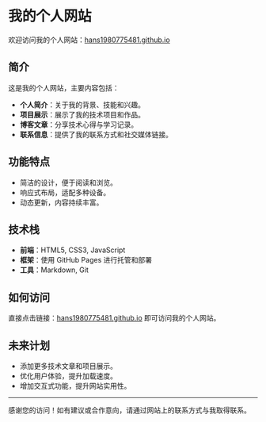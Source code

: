 # 我的个人网站

欢迎访问我的个人网站：[hans1980775481.github.io](https://hans1980775481.github.io/)

## 简介
这是我的个人网站，主要内容包括：
- **个人简介**：关于我的背景、技能和兴趣。
- **项目展示**：展示了我的技术项目和作品。
- **博客文章**：分享技术心得与学习记录。
- **联系信息**：提供了我的联系方式和社交媒体链接。

## 功能特点
- 简洁的设计，便于阅读和浏览。
- 响应式布局，适配多种设备。
- 动态更新，内容持续丰富。

## 技术栈
- **前端**：HTML5, CSS3, JavaScript
- **框架**：使用 GitHub Pages 进行托管和部署
- **工具**：Markdown, Git

## 如何访问
直接点击链接：[hans1980775481.github.io](https://hans1980775481.github.io/) 即可访问我的个人网站。

## 未来计划
- 添加更多技术文章和项目展示。
- 优化用户体验，提升加载速度。
- 增加交互式功能，提升网站实用性。

---

感谢您的访问！如有建议或合作意向，请通过网站上的联系方式与我取得联系。
